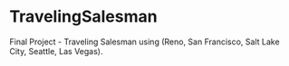 # TravelingSalesman
Final Project - Traveling Salesman using (Reno, San Francisco, Salt Lake City, Seattle, Las Vegas).
